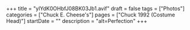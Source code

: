 +++
title = "ylYdK0OHbfJ08BK03Jb1.avif"
draft = false
tags = ["Photos"]
categories = ["Chuck E. Cheese's"]
pages = ["Chuck 1992 (Costume Head)"]
startDate = ""
description = "alt=Perfection"
+++
